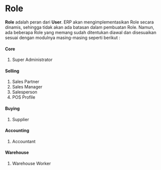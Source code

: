 # Role

**Role** adalah peran dari **User**. ERP akan mengimplementasikan Role secara dinamis, sehingga tidak akan ada batasan dalam pembuatan Role. Namun, ada beberapa Role yang memang sudah ditentukan diawal dan disesuaikan sesuai dengan modulnya masing-masing seperti berikut :&#x20;

#### Core

1. Super Administrator

#### Selling

1. Sales Partner
2. Sales Manager
3. Salesperson
4. POS Profile

#### Buying

1. Supplier

#### Accounting

1. Accountant

#### Warehouse

1. Warehouse Worker
